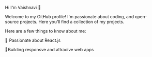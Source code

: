 Hi I'm Vaishnavi 👋

Welcome to my GitHub profile! I'm passionate about coding, and open-source projects. Here you'll find a collection of my projects.

Here are a few things to know about me:

🌟 Passionate about React.js

🌟Building responsve and attracive web apps
